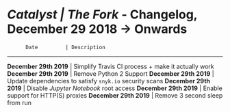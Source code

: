 # *Catalyst | The Fork* - Changelog, December 29 2018 -> Onwards

          Date         | Description
-----------------------------------------------------------------------------------------------
**December 29th 2019** | Simplify Travis CI process + make it actually work
**December 29th 2019** | Remove Python 2 Support
**December 29th 2019** | Update dependencies to satisfy `snyk.io` security scans
**December 29th 2019** | Disable *Jupyter Notebook* root access
**December 29th 2019** | Enable support for HTTP(S) proxies
**December 29th 2019** | Remove 3 second sleep from run
